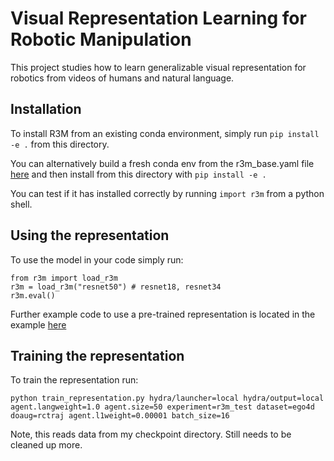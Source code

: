 # Visual Representation Learning for Robotic Manipulation

This project studies how to learn generalizable visual representation for robotics from videos of humans and natural language.

## Installation

To install R3M from an existing conda environment, simply run `pip install -e .` from this directory. 

You can alternatively build a fresh conda env from the r3m_base.yaml file [here](https://github.com/fairinternal/robolang_rep/blob/clean/r3m/r3m_base.yaml) and then install from this directory with `pip install -e .`

You can test if it has installed correctly by running `import r3m` from a python shell.

## Using the representation

To use the model in your code simply run:
```
from r3m import load_r3m
r3m = load_r3m("resnet50") # resnet18, resnet34
r3m.eval()
```

Further example code to use a pre-trained representation is located in the example [here](https://github.com/fairinternal/robolang_rep/blob/clean/r3m/example.py)

## Training the representation

To train the representation run:

`python train_representation.py hydra/launcher=local hydra/output=local agent.langweight=1.0 agent.size=50 experiment=r3m_test dataset=ego4d doaug=rctraj agent.l1weight=0.00001 batch_size=16`
 
 Note, this reads data from my checkpoint directory. Still needs to be cleaned up more.
 
 
 
